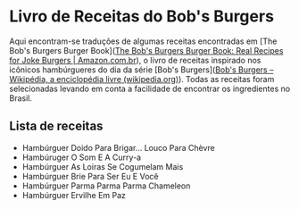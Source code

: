 # Livro de Receitas do Bob's Burgers



Aqui encontram-se traduções de algumas receitas encontradas em [The Bob's Burgers Burger Book]([The Bob's Burgers Burger Book: Real Recipes for Joke Burgers | Amazon.com.br](https://www.amazon.com.br/Bobs-Burgers-Burger-Book-Recipes/dp/0789331144/ref=asc_df_0789331144/?tag=googleshopp00-20&linkCode=df0&hvadid=379792531118&hvpos=&hvnetw=g&hvrand=2673565096446344623&hvpone=&hvptwo=&hvqmt=&hvdev=c&hvdvcmdl=&hvlocint=&hvlocphy=1001773&hvtargid=pla-435494665085&psc=1)), o livro de receitas inspirado nos icônicos hambúrgueres do dia da série [Bob's Burgers]([Bob's Burgers – Wikipédia, a enciclopédia livre (wikipedia.org)](https://pt.wikipedia.org/wiki/Bob's_Burgers)). Todas as receitas foram selecionadas levando em conta a facilidade de encontrar os ingredientes no Brasil.



## Lista de receitas

- Hambúrguer Doido Para Brigar... Louco Para Chèvre
- Hambúruger O Som E A Curry-a
- Hambúrguer As Loiras Se Cogumelam Mais
- Hambúrguer Brie Para Ser Eu E Você
- Hambúrguer Parma Parma Parma Chameleon
- Hambúrguer Ervilhe Em Paz
